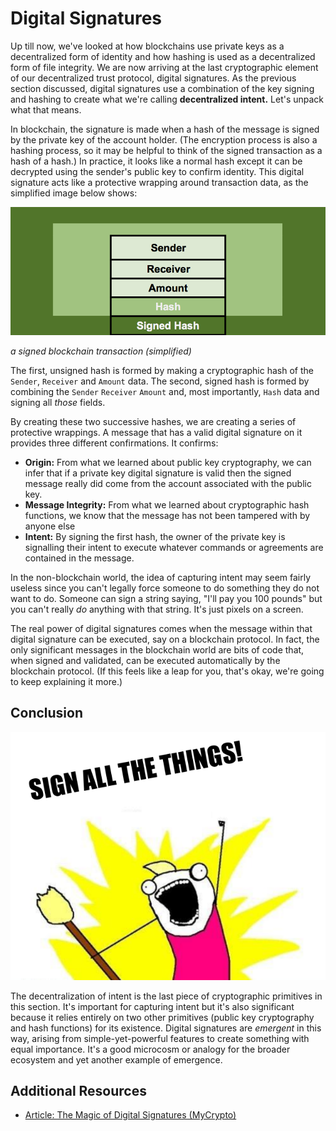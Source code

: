 Digital Signatures
==================

Up till now, we've looked at how blockchains use private keys as a decentralized form of identity and how hashing is used as a decentralized form of file integrity. We are now arriving at the last cryptographic element of our decentralized trust protocol, digital signatures. As the previous section discussed, digital signatures use a combination of the key signing and hashing to create what we're calling **decentralized intent.** Let's unpack what that means. 

In blockchain, the signature is made when a hash of the message is signed by the private key of the account holder. (The encryption process is also a hashing process, so it may be helpful to think of the signed transaction as a hash of a hash.) In practice, it looks like a normal hash except it can be decrypted using the sender's public key to confirm identity. This digital signature acts like a protective wrapping around transaction data, as the simplified image below shows: 

![a basic representation of a transaction including the message hash and the signed message hash](../../../img/S01/signed-hash.png)
 
*a signed blockchain transaction (simplified)* 

The first, unsigned hash is formed by making a cryptographic hash of the `Sender`, `Receiver` and `Amount` data. The second, signed hash is formed by combining the `Sender` `Receiver` `Amount` and, most importantly, `Hash` data and signing all *those* fields.

By creating these two successive hashes, we are creating a series of protective wrappings. A message that has a valid digital signature on it provides three different confirmations. It confirms:
* **Origin:** From what we learned about public key cryptography, we can infer that if a private key digital signature is valid then the signed message really did come from the account associated with the public key.
* **Message Integrity:** From what we learned about cryptographic hash functions, we know that the message has not been tampered with by anyone else
* **Intent:** By signing the first hash, the owner of the private key is signalling their intent to execute whatever commands or agreements are contained in the message.

In the non-blockchain world, the idea of capturing intent may seem fairly useless since you can't legally force someone to do something they do not want to do. Someone can sign a string saying, "I'll pay you 100 pounds" but you can't really *do* anything with that string. It's just pixels on a screen. 

The real power of digital signatures comes when the message within that digital signature can be executed, say on a blockchain protocol. In fact, the only significant messages in the blockchain world are bits of code that, when signed and validated, can be executed automatically by the blockchain protocol. (If this feels like a leap for you, that's okay, we're going to keep explaining it more.) 

 Conclusion
----------

 ![](../../../img/S01/sign-all-the-things.png)

  The decentralization of intent is the last piece of cryptographic primitives in this section. It's important for capturing intent but it's also significant because it relies entirely on two other primitives (public key cryptography and hash functions) for its existence. Digital signatures are *emergent* in this way, arising from simple-yet-powerful features to create something with equal importance. It's a good microcosm or analogy for the broader ecosystem and yet another example of emergence. 

 Additional Resources
--------------------

 * [Article: The Magic of Digital Signatures (MyCrypto)](https://medium.com/mycrypto/the-magic-of-digital-signatures-on-ethereum-98fe184dc9c7)

 

